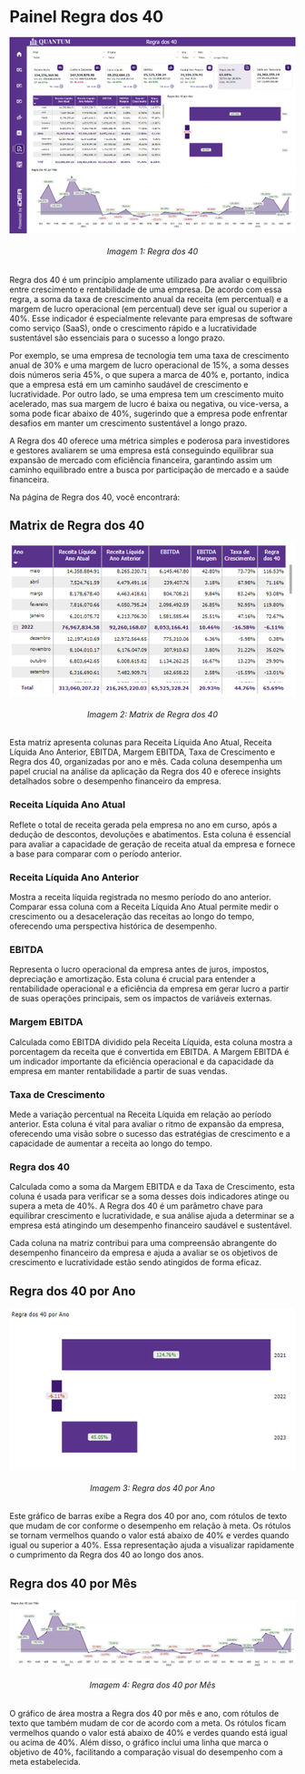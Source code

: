 # Painel Regra dos 40

<p><div align="center">
  <img src="../../assets/contabilidade_rd40.png" alt="Regra dos 40">
  <h6>Imagem 1: Regra dos 40</h6>
</div></p>

Regra dos 40 é um princípio amplamente utilizado para avaliar o equilíbrio entre crescimento e rentabilidade de uma empresa. De acordo com essa regra, a soma da taxa de crescimento anual da receita (em percentual) e a margem de lucro operacional (em percentual) deve ser igual ou superior a 40%. Esse indicador é especialmente relevante para empresas de software como serviço (SaaS), onde o crescimento rápido e a lucratividade sustentável são essenciais para o sucesso a longo prazo.

Por exemplo, se uma empresa de tecnologia tem uma taxa de crescimento anual de 30% e uma margem de lucro operacional de 15%, a soma desses dois números seria 45%, o que supera a marca de 40% e, portanto, indica que a empresa está em um caminho saudável de crescimento e lucratividade. Por outro lado, se uma empresa tem um crescimento muito acelerado, mas sua margem de lucro é baixa ou negativa, ou vice-versa, a soma pode ficar abaixo de 40%, sugerindo que a empresa pode enfrentar desafios em manter um crescimento sustentável a longo prazo.

A Regra dos 40 oferece uma métrica simples e poderosa para investidores e gestores avaliarem se uma empresa está conseguindo equilibrar sua expansão de mercado com eficiência financeira, garantindo assim um caminho equilibrado entre a busca por participação de mercado e a saúde financeira.

Na página de Regra dos 40, você encontrará:

## Matrix de Regra dos 40

<div align="center">
  <img src="../../assets/contabilidade_rd40_matrix.png" alt="Matrix de Regra dos 40">
  <h6>Imagem 2: Matrix de Regra dos 40</h6>
</div>

Esta matriz apresenta colunas para Receita Líquida Ano Atual, Receita Líquida Ano Anterior, EBITDA, Margem EBITDA, Taxa de Crescimento e Regra dos 40, organizadas por ano e mês. Cada coluna desempenha um papel crucial na análise da aplicação da Regra dos 40 e oferece insights detalhados sobre o desempenho financeiro da empresa.

###	Receita Líquida Ano Atual
Reflete o total de receita gerada pela empresa no ano em curso, após a dedução de descontos, devoluções e abatimentos. Esta coluna é essencial para avaliar a capacidade de geração de receita atual da empresa e fornece a base para comparar com o período anterior.
### Receita Líquida Ano Anterior
Mostra a receita líquida registrada no mesmo período do ano anterior. Comparar essa coluna com a Receita Líquida Ano Atual permite medir o crescimento ou a desaceleração das receitas ao longo do tempo, oferecendo uma perspectiva histórica de desempenho.
### EBITDA
Representa o lucro operacional da empresa antes de juros, impostos, depreciação e amortização. Esta coluna é crucial para entender a rentabilidade operacional e a eficiência da empresa em gerar lucro a partir de suas operações principais, sem os impactos de variáveis externas.
### Margem EBITDA
Calculada como EBITDA dividido pela Receita Líquida, esta coluna mostra a porcentagem da receita que é convertida em EBITDA. A Margem EBITDA é um indicador importante da eficiência operacional e da capacidade da empresa em manter rentabilidade a partir de suas vendas.
### Taxa de Crescimento
Mede a variação percentual na Receita Líquida em relação ao período anterior. Esta coluna é vital para avaliar o ritmo de expansão da empresa, oferecendo uma visão sobre o sucesso das estratégias de crescimento e a capacidade de aumentar a receita ao longo do tempo.
### Regra dos 40
Calculada como a soma da Margem EBITDA e da Taxa de Crescimento, esta coluna é usada para verificar se a soma desses dois indicadores atinge ou supera a meta de 40%. A Regra dos 40 é um parâmetro chave para equilibrar crescimento e lucratividade, e sua análise ajuda a determinar se a empresa está atingindo um desempenho financeiro saudável e sustentável.

Cada coluna na matriz contribui para uma compreensão abrangente do desempenho financeiro da empresa e ajuda a avaliar se os objetivos de crescimento e lucratividade estão sendo atingidos de forma eficaz.

## Regra dos 40 por Ano

<div align="center">
  <img src="../../assets/contabilidade_rd40_ano.png" alt="Regra dos 40 por Ano">
  <h6>Imagem 3: Regra dos 40 por Ano</h6>
</div>

Este gráfico de barras exibe a Regra dos 40 por ano, com rótulos de texto que mudam de cor conforme o desempenho em relação à meta. Os rótulos se tornam vermelhos quando o valor está abaixo de 40% e verdes quando igual ou superior a 40%. Essa representação ajuda a visualizar rapidamente o cumprimento da Regra dos 40 ao longo dos anos.

## Regra dos 40 por Mês

<div align="center">
  <img src="../../assets/contabilidade_rd40_mes.png" alt="Regra dos 40 por Mês">
  <h6>Imagem 4: Regra dos 40 por Mês</h6>
</div>

O gráfico de área mostra a Regra dos 40 por mês e ano, com rótulos de texto que também mudam de cor de acordo com a meta. Os rótulos ficam vermelhos quando o valor está abaixo de 40% e verdes quando está igual ou acima de 40%. Além disso, o gráfico inclui uma linha que marca o objetivo de 40%, facilitando a comparação visual do desempenho com a meta estabelecida.
